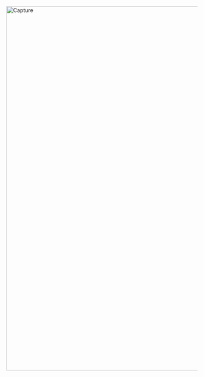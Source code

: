 <img width="960" alt="Capture" src="https://github.com/taimurwaheed/Calculator-main/assets/115779657/e4fb506c-e0f1-4bec-9be2-fbcbf570a1a4">
